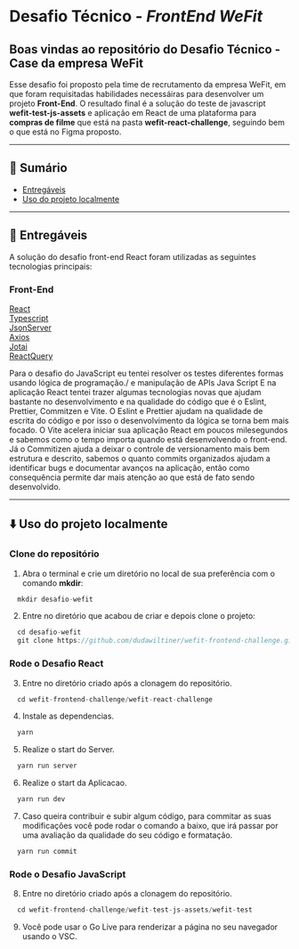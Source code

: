 # Desafio Técnico - *FrontEnd WeFit*

## Boas vindas ao repositório do Desafio Técnico - Case da empresa WeFit

Esse desafio foi proposto pela time de recrutamento da empresa WeFit, em que foram requisitadas habilidades necessáiras para desenvolver um projeto **Front-End**. O resultado final é a solução do teste de javascript **wefit-test-js-assets** e aplicação em React de uma plataforma para **compras de filme** que está na pasta **wefit-react-challenge**, seguindo bem o que está no Figma proposto.

---

## 📌 Sumário

- [Entregáveis](#entregáveis)
- [Uso do projeto localmente](#uso-do-projeto-localmente)
 
---


## 🚀 Entregáveis

A solução do desafio front-end React foram utilizadas as seguintes tecnologias principais:

### Front-End
[React](https://reactjs.org/)<br>
[Typescript](https://www.typescriptlang.org/)<br>
[JsonServer](https://www.npmjs.com/package/json-server)<br>
[Axios](https://axios-http.com/docs/intro)<br>
[Jotai](https://jotai.org/)<br>
[ReactQuery](https://react-query-v3.tanstack.com/)<br>


Para o desafio do JavaScript eu tentei resolver os testes diferentes formas usando lógica de programação./ e manipulação de APIs Java Script E na aplicação React tentei trazer algumas tecnologias novas que ajudam bastante no desenvolvimento e  na qualidade do código que é o Eslint, Prettier, Commitzen e Vite. O Eslint e Prettier ajudam na qualidade de escrita do código e por isso o desenvolvimento da lógica se torna bem mais focado. O Vite acelera iniciar sua aplicação React em poucos milesegundos e sabemos como o tempo importa quando está desenvolvendo o front-end. Já o Commitizen ajuda a deixar o controle de versionamento mais bem estrutura e descrito, sabemos o quanto commits organizados ajudam a identificar bugs e documentar avanços na aplicação, então como consequência permite dar mais atenção ao que está de fato sendo desenvolvido.

---

## ⬇️ Uso do projeto localmente

### Clone do repositório

1. Abra o terminal e crie um diretório no local de sua preferência com o comando **mkdir**:
```javascript
  mkdir desafio-wefit
```

2. Entre no diretório que acabou de criar e depois clone o projeto:
```javascript
  cd desafio-wefit
  git clone https://github.com/dudawiltiner/wefit-frontend-challenge.git
```

### Rode o Desafio React

3. Entre no diretório criado após a clonagem do repositório.
```javascript
  cd wefit-frontend-challenge/wefit-react-challenge
```

4. Instale as dependencias.
```javascript
  yarn
```

5. Realize o start do Server.
```javascript
  yarn run server
```

6. Realize o start da Aplicacao.
```javascript
  yarn run dev
```

7. Caso queira contribuir e subir algum código, para commitar as suas modificações você pode rodar o comando a baixo, que irá passar por uma avaliação da qualidade do seu código e formatação.
```javascript
  yarn run commit
```
### Rode o Desafio JavaScript

8. Entre no diretório criado após a clonagem do repositório.
```javascript
  cd wefit-frontend-challenge/wefit-test-js-assets/wefit-test
```

9. Você pode usar o Go Live para renderizar a página no seu navegador usando o VSC.
